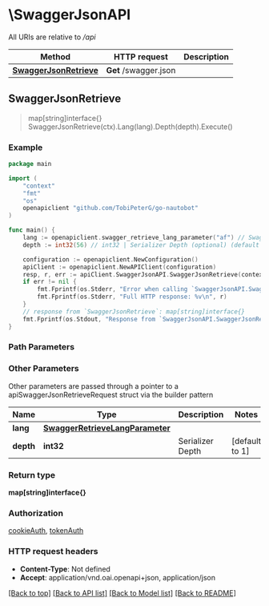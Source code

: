 # \SwaggerJsonAPI

All URIs are relative to */api*

Method | HTTP request | Description
------------- | ------------- | -------------
[**SwaggerJsonRetrieve**](SwaggerJsonAPI.md#SwaggerJsonRetrieve) | **Get** /swagger.json | 



## SwaggerJsonRetrieve

> map[string]interface{} SwaggerJsonRetrieve(ctx).Lang(lang).Depth(depth).Execute()





### Example

```go
package main

import (
	"context"
	"fmt"
	"os"
	openapiclient "github.com/TobiPeterG/go-nautobot"
)

func main() {
	lang := openapiclient.swagger_retrieve_lang_parameter("af") // SwaggerRetrieveLangParameter |  (optional)
	depth := int32(56) // int32 | Serializer Depth (optional) (default to 1)

	configuration := openapiclient.NewConfiguration()
	apiClient := openapiclient.NewAPIClient(configuration)
	resp, r, err := apiClient.SwaggerJsonAPI.SwaggerJsonRetrieve(context.Background()).Lang(lang).Depth(depth).Execute()
	if err != nil {
		fmt.Fprintf(os.Stderr, "Error when calling `SwaggerJsonAPI.SwaggerJsonRetrieve``: %v\n", err)
		fmt.Fprintf(os.Stderr, "Full HTTP response: %v\n", r)
	}
	// response from `SwaggerJsonRetrieve`: map[string]interface{}
	fmt.Fprintf(os.Stdout, "Response from `SwaggerJsonAPI.SwaggerJsonRetrieve`: %v\n", resp)
}
```

### Path Parameters



### Other Parameters

Other parameters are passed through a pointer to a apiSwaggerJsonRetrieveRequest struct via the builder pattern


Name | Type | Description  | Notes
------------- | ------------- | ------------- | -------------
 **lang** | [**SwaggerRetrieveLangParameter**](SwaggerRetrieveLangParameter.md) |  | 
 **depth** | **int32** | Serializer Depth | [default to 1]

### Return type

**map[string]interface{}**

### Authorization

[cookieAuth](../README.md#cookieAuth), [tokenAuth](../README.md#tokenAuth)

### HTTP request headers

- **Content-Type**: Not defined
- **Accept**: application/vnd.oai.openapi+json, application/json

[[Back to top]](#) [[Back to API list]](../README.md#documentation-for-api-endpoints)
[[Back to Model list]](../README.md#documentation-for-models)
[[Back to README]](../README.md)

